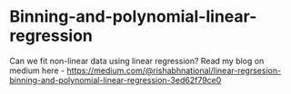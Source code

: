 # Binning-and-polynomial-linear-regression
Can we fit non-linear data using linear regression?
Read my blog on medium here - https://medium.com/@rishabhnational/linear-regrsesion-binning-and-polynomial-linear-regression-3ed62f79ce0
